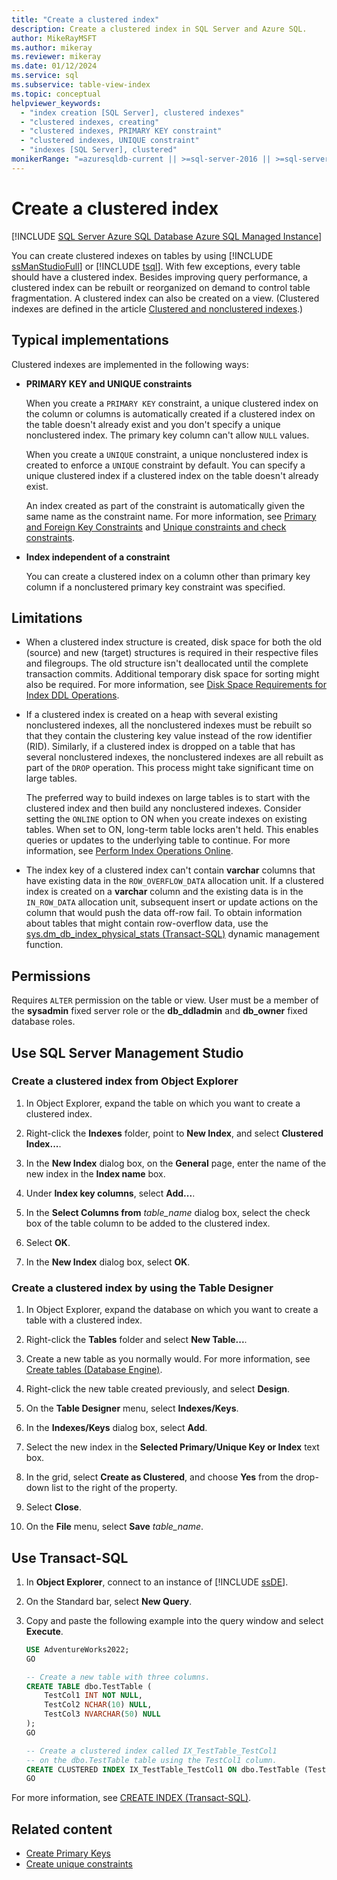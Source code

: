 ```yaml
---
title: "Create a clustered index"
description: Create a clustered index in SQL Server and Azure SQL.
author: MikeRayMSFT
ms.author: mikeray
ms.reviewer: mikeray
ms.date: 01/12/2024
ms.service: sql
ms.subservice: table-view-index
ms.topic: conceptual
helpviewer_keywords:
  - "index creation [SQL Server], clustered indexes"
  - "clustered indexes, creating"
  - "clustered indexes, PRIMARY KEY constraint"
  - "clustered indexes, UNIQUE constraint"
  - "indexes [SQL Server], clustered"
monikerRange: "=azuresqldb-current || >=sql-server-2016 || >=sql-server-linux-2017 || =azuresqldb-mi-current"
---
```

# Create a clustered index

[!INCLUDE [SQL Server Azure SQL Database Azure SQL Managed Instance](../../includes/applies-to-version/sql-asdb-asdbmi.md)]

You can create clustered indexes on tables by using [!INCLUDE [ssManStudioFull](../../includes/ssmanstudiofull-md.md)] or [!INCLUDE [tsql](../../includes/tsql-md.md)]. With few exceptions, every table should have a clustered index. Besides improving query performance, a clustered index can be rebuilt or reorganized on demand to control table fragmentation. A clustered index can also be created on a view. (Clustered indexes are defined in the article [Clustered and nonclustered indexes](clustered-and-nonclustered-indexes-described.md).)

## <a name="Implementations"></a> Typical implementations

Clustered indexes are implemented in the following ways:

- **PRIMARY KEY and UNIQUE constraints**

  When you create a `PRIMARY KEY` constraint, a unique clustered index on the column or columns is automatically created if a clustered index on the table doesn't already exist and you don't specify a unique nonclustered index. The primary key column can't allow `NULL` values.

  When you create a `UNIQUE` constraint, a unique nonclustered index is created to enforce a `UNIQUE` constraint by default. You can specify a unique clustered index if a clustered index on the table doesn't already exist.

  An index created as part of the constraint is automatically given the same name as the constraint name. For more information, see [Primary and Foreign Key Constraints](../tables/primary-and-foreign-key-constraints.md) and [Unique constraints and check constraints](../tables/unique-constraints-and-check-constraints.md).

- **Index independent of a constraint**

  You can create a clustered index on a column other than primary key column if a nonclustered primary key constraint was specified.

## Limitations

- When a clustered index structure is created, disk space for both the old (source) and new (target) structures is required in their respective files and filegroups. The old structure isn't deallocated until the complete transaction commits. Additional temporary disk space for sorting might also be required. For more information, see [Disk Space Requirements for Index DDL Operations](disk-space-requirements-for-index-ddl-operations.md).

- If a clustered index is created on a heap with several existing nonclustered indexes, all the nonclustered indexes must be rebuilt so that they contain the clustering key value instead of the row identifier (RID). Similarly, if a clustered index is dropped on a table that has several nonclustered indexes, the nonclustered indexes are all rebuilt as part of the `DROP` operation. This process might take significant time on large tables.

  The preferred way to build indexes on large tables is to start with the clustered index and then build any nonclustered indexes. Consider setting the `ONLINE` option to ON when you create indexes on existing tables. When set to ON, long-term table locks aren't held. This enables queries or updates to the underlying table to continue. For more information, see [Perform Index Operations Online](perform-index-operations-online.md).

- The index key of a clustered index can't contain **varchar** columns that have existing data in the `ROW_OVERFLOW_DATA` allocation unit. If a clustered index is created on a **varchar** column and the existing data is in the `IN_ROW_DATA` allocation unit, subsequent insert or update actions on the column that would push the data off-row fail. To obtain information about tables that might contain row-overflow data, use the [sys.dm_db_index_physical_stats (Transact-SQL)](../system-dynamic-management-views/sys-dm-db-index-physical-stats-transact-sql.md) dynamic management function.

## Permissions

Requires `ALTER` permission on the table or view. User must be a member of the **sysadmin** fixed server role or the **db_ddladmin** and **db_owner** fixed database roles.

## Use SQL Server Management Studio

### Create a clustered index from Object Explorer

1. In Object Explorer, expand the table on which you want to create a clustered index.

1. Right-click the **Indexes** folder, point to **New Index**, and select **Clustered Index...**.

1. In the **New Index** dialog box, on the **General** page, enter the name of the new index in the **Index name** box.

1. Under **Index key columns**, select **Add...**.

1. In the **Select Columns from** *table_name* dialog box, select the check box of the table column to be added to the clustered index.

1. Select **OK**.

1. In the **New Index** dialog box, select **OK**.

### Create a clustered index by using the Table Designer

1. In Object Explorer, expand the database on which you want to create a table with a clustered index.

1. Right-click the **Tables** folder and select **New Table...**.

1. Create a new table as you normally would. For more information, see [Create tables (Database Engine)](../tables/create-tables-database-engine.md).

1. Right-click the new table created previously, and select **Design**.

1. On the **Table Designer** menu, select **Indexes/Keys**.

1. In the **Indexes/Keys** dialog box, select **Add**.

1. Select the new index in the **Selected Primary/Unique Key or Index** text box.

1. In the grid, select **Create as Clustered**, and choose **Yes** from the drop-down list to the right of the property.

1. Select **Close**.

1. On the **File** menu, select **Save** *table_name*.

## Use Transact-SQL

1. In **Object Explorer**, connect to an instance of [!INCLUDE [ssDE](../../includes/ssde-md.md)].

1. On the Standard bar, select **New Query**.

1. Copy and paste the following example into the query window and select **Execute**.

   ```sql
   USE AdventureWorks2022;
   GO
   
   -- Create a new table with three columns.
   CREATE TABLE dbo.TestTable (
       TestCol1 INT NOT NULL,
       TestCol2 NCHAR(10) NULL,
       TestCol3 NVARCHAR(50) NULL
   );
   GO
   
   -- Create a clustered index called IX_TestTable_TestCol1
   -- on the dbo.TestTable table using the TestCol1 column.
   CREATE CLUSTERED INDEX IX_TestTable_TestCol1 ON dbo.TestTable (TestCol1);
   GO
   ```

For more information, see [CREATE INDEX (Transact-SQL)](../../t-sql/statements/create-index-transact-sql.md).

## Related content

- [Create Primary Keys](../tables/create-primary-keys.md)
- [Create unique constraints](../tables/create-unique-constraints.md)

